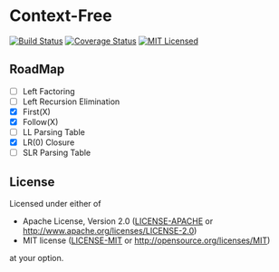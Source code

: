 # Context-Free

[![Build Status][actions-badge]][actions-url]
[![Coverage Status][coveralls-badge]][coveralls-url]
[![MIT Licensed][mit-badge]][mit-url]

[actions-badge]: https://github.com/Devin-Yeung/context-free/actions/workflows/ci.yml/badge.svg?branch=master

[actions-url]: https://github.com/Devin-Yeung/context-free/actions/workflows/ci.yml

[coveralls-badge]: https://coveralls.io/repos/github/Devin-Yeung/context-free/badge.svg?branch=master

[coveralls-url]: https://coveralls.io/github/Devin-Yeung/context-free?branch=master

[mit-badge]: https://img.shields.io/badge/license-MIT-blue.svg

[mit-url]: https://github.com/Devin-Yeung/context-free/blob/master/LICENSE-MIT

## RoadMap

- [ ] Left Factoring
- [ ] Left Recursion Elimination
- [x] First(X)
- [x] Follow(X)
- [ ] LL Parsing Table
- [x] LR(0) Closure
- [ ] SLR Parsing Table

## License

Licensed under either of

* Apache License, Version 2.0
  ([LICENSE-APACHE](LICENSE-APACHE) or http://www.apache.org/licenses/LICENSE-2.0)
* MIT license
  ([LICENSE-MIT](LICENSE-MIT) or http://opensource.org/licenses/MIT)

at your option.